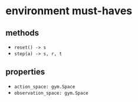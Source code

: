 # environment must-haves

## methods

- `reset() -> s`
- `step(a) -> s, r, t`

## properties

- `action_space: gym.Space`
- `observation_space: gym.Space`
